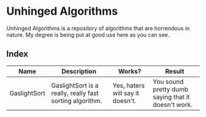# Unhinged Algorithms
Unhinged Algorithms is a repository of algorithms that are horrendous in nature. My degree is being put at good use here as you can see.

## Index

| Name          | Description                                     | Works?                          | Result                                            |
|---------------|-------------------------------------------------|---------------------------------|---------------------------------------------------|
| GaslightSort | GaslightSort is a really, really fast sorting algorithm. | Yes, haters will say it doesn't. | You sound pretty dumb saying that it doesn't work. |
